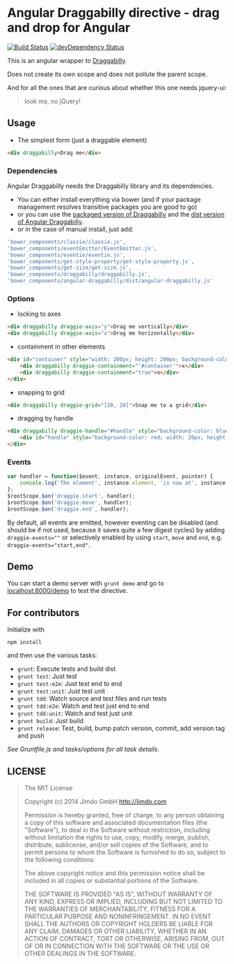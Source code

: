 Angular Draggabilly directive - drag and drop for Angular
======================

[![Build Status](https://travis-ci.org/Jimdo/angular-draggabilly.png)](https://travis-ci.org/Jimdo/angular-draggabilly)
[![devDependency Status](https://david-dm.org/Jimdo/angular-draggabilly/dev-status.svg)](https://david-dm.org/Jimdo/angular-draggabilly#info=devDependencies)

This is an angular wrapper to [Draggabilly](https://github.com/desandro/draggabilly).

Does not create its own scope and does not pollute the parent scope.

And for all the ones that are curious about whether this one needs jquery-ui:
> look ma, no jQuery!

Usage
-----
* The simplest form (just a draggable element)
```html
<div draggabilly>Drag me</div>
```

### Dependencies
Angular Draggabilly needs the Draggabilly library and its dependencies.
* You can either install everything via bower (and if your package management resolves transitive packages you are good to go)
* or you can use the [packaged version of Draggabilly](http://draggabilly.desandro.com/draggabilly.pkgd.min.js) and the [dist version of Angular Draggabilly](https://raw.githubusercontent.com/Jimdo/angular-draggabilly/master/dist/angular-draggabilly.min.js).
* or in the case of manual install, just add:
```javascript
'bower_components/classie/classie.js',
'bower_components/eventEmitter/EventEmitter.js',
'bower_components/eventie/eventie.js',
'bower_components/get-style-property/get-style-property.js',
'bower_components/get-size/get-size.js',
'bower_components/draggabilly/draggabilly.js',
'bower_components/angular-draggabilly/dist/angular-draggabilly.js'
```

### Options
* locking to axes
```html
<div draggabilly draggie-axis="y">Drag me vertically</div>
<div draggabilly draggie-axis="x">Drag me horizontally</div>
```
* containment in other elements
```html
<div id="container" style="width: 200px; height: 200px; background-color: red;">
	<div draggabilly draggie-containment="'#container'">x</div>
	<div draggabilly draggie-containment="true">o</div>
</div>
```
* snapping to grid
```html
<div draggabilly draggie-grid="[20, 20]">Snap me to a grid</div>
```
* dragging by handle
```html
<div draggabilly draggie-handle="#handle" style="background-color: blue; width: 100px; height: 100px;">
	<div id="handle" style="background-color: red; width: 20px; height: 20px; position: relative; left: 40px; top: 40px;"></div>
</div>
```

### Events
```javascript
var handler = function($event, instance, originalEvent, pointer) {
	console.log('The element', instance.element, 'is now at', instance.position.x, instance.position.y);
};
$rootScope.$on('draggie.start', handler);
$rootScope.$on('draggie.move', handler);
$rootScope.$on('draggie.end', handler);
```
By default, all events are emitted, however eventing can be disabled (and should be if not used, because it saves quite a few digest cycles) by adding `draggie-events=""` or selectively enabled by using `start`, `move` and `end`, e.g. `draggie-events="start,end"`.

Demo
----
You can start a demo server with `grunt demo` and go to [localhost:8000/demo](http://localhost:8000/demo/) to test the directive.

For contributors
-----------
Initialize with

```console
npm install
```
and then use the various tasks:

 * `grunt`: Execute tests and build dist
 * `grunt test`: Just test
 * `grunt test:e2e`: Just test end to end
 * `grunt test:unit`: Just test unit
 * `grunt tdd`: Watch source and test files and run tests
 * `grunt tdd:e2e`: Watch and test just end to end
 * `grunt tdd:unit`: Watch and test just unit
 * `grunt build`: Just build
 * `grunt release`: Test, build, bump patch version, commit, add version tag and push

_See Gruntfile.js and tasks/options for all task details._


LICENSE
-------

> The MIT License
>
> Copyright (c) 2014 Jimdo GmbH http://jimdo.com
>
> Permission is hereby granted, free of charge, to any person obtaining a copy
> of this software and associated documentation files (the "Software"), to deal
> in the Software without restriction, including without limitation the rights
> to use, copy, modify, merge, publish, distribute, sublicense, and/or sell
> copies of the Software, and to permit persons to whom the Software is
> furnished to do so, subject to the following conditions:
>
> The above copyright notice and this permission notice shall be included in
> all copies or substantial portions of the Software.
>
> THE SOFTWARE IS PROVIDED "AS IS", WITHOUT WARRANTY OF ANY KIND, EXPRESS OR
> IMPLIED, INCLUDING BUT NOT LIMITED TO THE WARRANTIES OF MERCHANTABILITY,
> FITNESS FOR A PARTICULAR PURPOSE AND NONINFRINGEMENT. IN NO EVENT SHALL THE
> AUTHORS OR COPYRIGHT HOLDERS BE LIABLE FOR ANY CLAIM, DAMAGES OR OTHER
> LIABILITY, WHETHER IN AN ACTION OF CONTRACT, TORT OR OTHERWISE, ARISING FROM,
> OUT OF OR IN CONNECTION WITH THE SOFTWARE OR THE USE OR OTHER DEALINGS IN
> THE SOFTWARE.
